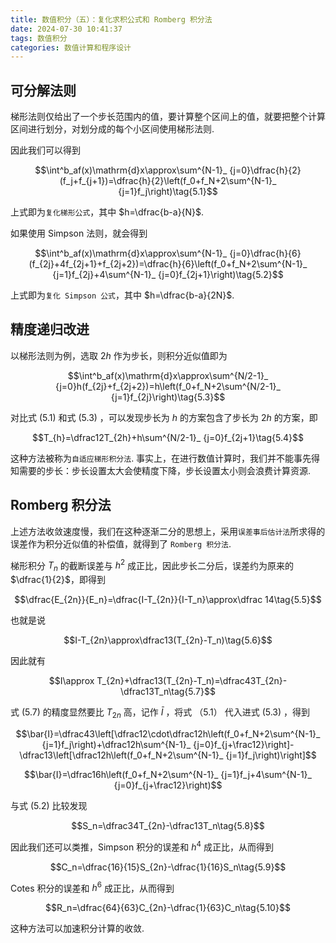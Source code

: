 ```yaml
---
title: 数值积分（五）：复化求积公式和 Romberg 积分法
date: 2024-07-30 10:41:37
tags: 数值积分
categories: 数值计算和程序设计
---
```

## 可分解法则

梯形法则仅给出了一个步长范围内的值，要计算整个区间上的值，就要把整个计算区间进行划分，对划分成的每个小区间使用梯形法则.

因此我们可以得到

$$\int^b_af(x)\mathrm{d}x\approx\sum^{N-1}_ {j=0}\dfrac{h}{2}(f_j+f_{j+1})=\dfrac{h}{2}\left(f_0+f_N+2\sum^{N-1}_ {j=1}f_j\right)\tag{5.1}$$

上式即为`复化梯形公式`，其中 $h=\dfrac{b-a}{N}$.

如果使用 Simpson 法则，就会得到

$$\int^b_af(x)\mathrm{d}x\approx\sum^{N-1}_ {j=0}\dfrac{h}{6}(f_{2j}+4f_{2j+1}+f_{2j+2})=\dfrac{h}{6}\left(f_0+f_N+2\sum^{N-1}_  {j=1}f_{2j}+4\sum^{N-1}_ {j=0}f_{2j+1}\right)\tag{5.2}$$

上式即为`复化 Simpson 公式`，其中 $h=\dfrac{b-a}{2N}$.

## 精度递归改进

以梯形法则为例，选取 $2h$ 作为步长，则积分近似值即为

$$\int^b_af(x)\mathrm{d}x\approx\sum^{N/2-1}_ {j=0}h(f_{2j}+f_{2j+2})=h\left(f_0+f_N+2\sum^{N/2-1}_ {j=1}f_{2j}\right)\tag{5.3}$$

对比式 (5.1) 和式 (5.3) ，可以发现步长为 $h$ 的方案包含了步长为 $2h$ 的方案，即

$$T_{h}=\dfrac12T_{2h}+h\sum^{N/2-1}_ {j=0}f_{2j+1}\tag{5.4}$$

这种方法被称为`自适应梯形积分法`. 事实上，在进行数值计算时，我们并不能事先得知需要的步长：步长设置太大会使精度下降，步长设置太小则会浪费计算资源.

## Romberg 积分法

上述方法收敛速度慢，我们在这种逐渐二分的思想上，采用`误差事后估计法`所求得的误差作为积分近似值的补偿值，就得到了 `Romberg 积分法`.

梯形积分 $T_n$ 的截断误差与 $h^2$ 成正比，因此步长二分后，误差约为原来的 $\dfrac{1}{2}$，即得到

$$\dfrac{E_{2n}}{E_n}=\dfrac{I-T_{2n}}{I-T_n}\approx\dfrac 14\tag{5.5}$$

也就是说

$$I-T_{2n}\approx\dfrac13(T_{2n}-T_n)\tag{5.6}$$

因此就有

$$I\approx T_{2n}+\dfrac13(T_{2n}-T_n)=\dfrac43T_{2n}-\dfrac13T_n\tag{5.7}$$

式 (5.7) 的精度显然要比 $T_{2n}$ 高，记作 $\bar{I}$ ，将式 （5.1） 代入进式 (5.3) ，得到

$$\bar{I}=\dfrac43\left[\dfrac12\cdot\dfrac12h\left(f_0+f_N+2\sum^{N-1}_ {j=1}f_j\right)+\dfrac12h\sum^{N-1}_ {j=0}f_{j+\frac12}\right]-\dfrac13\left[\dfrac12h\left(f_0+f_N+2\sum^{N-1}_ {j=1}f_j\right)\right]$$

$$\bar{I}=\dfrac16h\left(f_0+f_N+2\sum^{N-1}_ {j=1}f_j+4\sum^{N-1}_ {j=0}f_{j+\frac12}\right)$$

与式 (5.2) 比较发现

$$S_n=\dfrac34T_{2n}-\dfrac13T_n\tag{5.8}$$

因此我们还可以类推，Simpson 积分的误差和 $h^4$ 成正比，从而得到
 
$$C_n=\dfrac{16}{15}S_{2n}-\dfrac{1}{16}S_n\tag{5.9}$$

Cotes 积分的误差和 $h^6$ 成正比，从而得到

$$R_n=\dfrac{64}{63}C_{2n}-\dfrac{1}{63}C_n\tag{5.10}$$

这种方法可以加速积分计算的收敛.
